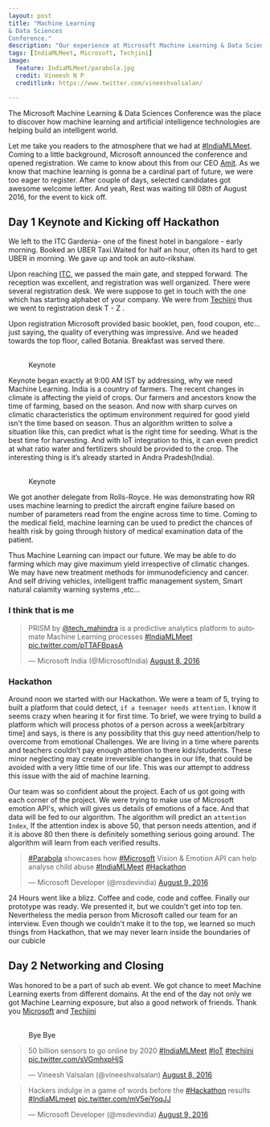```yaml
---
layout: post
title: "Machine Learning
& Data Sciences
Conference."
description: "Our experience at Microsoft Machine Learning & Data Sciences Conference."
tags: [IndiaMLMeet, Microsoft, Techjini]
image:
  feature: IndiaMLMeet/parabola.jpg
  credit: Vineesh N P
  creditlink: https://www.twitter.com/vineeshvalsalan/

---
```


The Microsoft Machine Learning & Data Sciences Conference was the place to discover
how machine learning and artificial intelligence technologies are helping build an intelligent world.

Let me take you readers to the atmosphere that
we had at [#IndiaMLMeet](https://twitter.com/hashtag/IndiaMLMeet). Coming to a
little background, Microsoft announced the conference and opened registration.
We came to know about this from our CEO [Amit](https://twitter.com/amit0). As we know that machine learning is gonna be a cardinal part of future, we were too eager to register.
After couple of days, selected candidates got  awesome
welcome letter. And yeah, Rest was waiting till 08th of
August 2016, for the event to kick off.


## Day 1 Keynote and Kicking off Hackathon

We left to the ITC Gardenia- one of the finest hotel in bangalore - early morning.
 Booked an UBER Taxi.Waited for half an hour, often its hard to get UBER in morning. We gave up and  took an auto-rikshaw.

Upon reaching [ITC](http://www.itchotels.in/hotels/itcgardenia.aspx), we passed the main gate, and stepped forward. The reception was excellent, and registration was
well organized. There were several registration desk. We were suppose to
get in touch with the one which has starting alphabet of your company. We were
from [Techjini](http://www.techjini.com) thus we went to registration
desk T - Z .

Upon registration Microsoft provided basic booklet, pen, food coupon, etc... just
saying, the quality of everything was impressive. And we headed towards the top floor, called Botania. Breakfast was served there.

<figure class="half">
	<a href="{{site.url}}/images/IndiaMLMeet/presentation01.jpg"><img src="{{site.url}}/images/IndiaMLMeet/presentation01.jpg" alt=""></a>
	<a href="{{site.url}}/images/IndiaMLMeet/presentation02.jpg"><img src="{{site.url}}/images/IndiaMLMeet/presentation02.jpg" alt=""></a>
	<figcaption>Keynote</figcaption>
</figure>

Keynote began exactly at 9:00 AM IST by addressing, why we need
Machine Learning. India is a country of farmers. The recent changes
in climate is affecting the yield of crops. Our farmers and ancestors know the time
of farming, based on the season. And now with sharp curves on climatic characteristics
the optimum environment required for good yield isn't the time based on season.
Thus an algorithm written to solve a situation like this, can predict what is the
right time for seeding. What is the best time for harvesting. And with IoT integration
to this, it can even predict at what ratio water and fertilizers should be provided to
the crop. The interesting thing is it’s already started in Andra Pradesh(India).

<figure class="half">
	<a href="{{site.url}}/images/IndiaMLMeet/royce01.jpg"><img src="{{site.url}}/images/IndiaMLMeet/royce01.jpg" alt=""></a>
	<a href="{{site.url}}/images/IndiaMLMeet/royce02.jpg"><img src="{{site.url}}/images/IndiaMLMeet/royce02	.jpg" alt=""></a>
	<figcaption>Keynote</figcaption>
</figure>

We got another delegate from Rolls-Royce. He was demonstrating how RR uses machine
learning to predict the aircraft engine failure based on number of parameters read
from the engine across time to time. Coming to the medical field, machine learning
can be used to predict the chances of health risk by going through history of medical examination
data of the patient.

Thus Machine Learning can impact our future. We may be able to do farming which
may give maximum yield irrespective of climatic changes. We may have new treatment
methods for immunodeficiency and cancer. And self driving vehicles, intelligent
traffic management system, Smart natural calamity warning systems ,etc...  

### I think that is me
<blockquote class="twitter-tweet" data-lang="en"><p lang="en" dir="ltr">PRISM by <a href="https://twitter.com/tech_mahindra">@tech_mahindra</a> is a predictive analytics platform to automate Machine Learning processes <a href="https://twitter.com/hashtag/IndiaMLMeet?src=hash">#IndiaMLMeet</a> <a href="https://t.co/pTTAFBpasA">pic.twitter.com/pTTAFBpasA</a></p>&mdash; Microsoft India (@MicrosoftIndia) <a href="https://twitter.com/MicrosoftIndia/status/762618179369656320">August 8, 2016</a></blockquote>
<script async src="//platform.twitter.com/widgets.js" charset="utf-8"></script>

### Hackathon
Around noon we started with our Hackathon. We were a team of 5, trying to built
a platform that could detect, `if a teenager needs attention`. I know it seems
crazy when hearing it for first time. To brief, we were trying to build a platform which
will process photos of a person across a week[arbitrary time] and says, is
there is any possibility that this guy need attention/help to overcome from emotional
Challenges. We are living in a time where parents and teachers couldn’t pay enough attention to there kids/students. These minor neglecting may create irreversible changes in our life, that could be avoided with a very little time of our life. This was our attempt to address this issue with the aid of machine learning.

Our team was so confident about the project. Each of us got going with each corner
of the project. We were trying to make use of Microsoft emotion API's, which will
gives us details of emotions of a face. And that data will be fed to
our algorithm. The algorithm will predict an `attention Index`, If the attention index is above 50, that person needs attention, and if it is above 80 then there is definitely something serious going around. The algorithm will learn from each verified results.

<blockquote class="twitter-tweet" data-lang="en"><p lang="en" dir="ltr"><a href="https://twitter.com/hashtag/Parabola?src=hash">#Parabola</a> showcases how <a href="https://twitter.com/hashtag/Microsoft?src=hash">#Microsoft</a> Vision &amp; Emotion API can help analyse child abuse <a href="https://twitter.com/hashtag/IndiaMLMeet?src=hash">#IndiaMLMeet</a> <a href="https://twitter.com/hashtag/Hackathon?src=hash">#Hackathon</a></p>&mdash; Microsoft Developer (@msdevindia) <a href="https://twitter.com/msdevindia/status/762909624458633217">August 9, 2016</a></blockquote>
<script async src="//platform.twitter.com/widgets.js" charset="utf-8"></script>

24 Hours went like a blizz. Coffee and code, code and coffee. Finally our prototype
was ready. We presented it, but we couldn't get into top ten. Nevertheless the media
person from Microsoft called our team for an interview. Even though we couldn't make it to the top, we learned so much things
from Hackathon, that we may never learn inside the boundaries of our cubicle

## Day 2 Networking and Closing

Was honored to be a part of such ab event. We got chance to meet Machine Learning
exerts from different domains. At the end of the day not only we got Machine Learning
exposure, but also a good network of friends. Thank you [Microsoft](https://www.microsoft.com)
and [Techjini](http://www.techjini.com)

<figure class="third">
	<a href="{{site.url}}/images/IndiaMLMeet/hackathon01.jpg"><img src= "{{site.url}}/images/IndiaMLMeet/hackathon01.jpg" alt=""></a>
	<a href="{{site.url}}/images/IndiaMLMeet/hackathon02.jpg"><img src="{{site.url}}/images/IndiaMLMeet/hackathon02.jpg" alt=""></a>
	<a href="{{site.url}}/images/IndiaMLMeet/closing.jpg"><img src="{{site.url}}/images/IndiaMLMeet/closing.jpg" alt=""></a>
	<figcaption>Bye Bye</figcaption>
</figure>

<blockquote class="twitter-tweet" data-lang="en"><p lang="en" dir="ltr">50 billion sensors to go online by 2020 <a href="https://twitter.com/hashtag/IndiaMLMeet?src=hash">#IndiaMLMeet</a> <a href="https://twitter.com/hashtag/IoT?src=hash">#IoT</a> <a href="https://twitter.com/hashtag/techjini?src=hash">#techjini</a> <a href="https://t.co/sVGmhxpHjS">pic.twitter.com/sVGmhxpHjS</a></p>&mdash; Vineesh Valsalan (@vineeshvalsalan) <a href="https://twitter.com/vineeshvalsalan/status/762513441730940929">August 8, 2016</a></blockquote>
<script async src="//platform.twitter.com/widgets.js" charset="utf-8"></script>

<blockquote class="twitter-tweet" data-lang="en"><p lang="en" dir="ltr">Hackers indulge in a game of words before the <a href="https://twitter.com/hashtag/Hackathon?src=hash">#Hackathon</a> results <a href="https://twitter.com/hashtag/IndiaMLmeet?src=hash">#IndiaMLmeet</a> <a href="https://t.co/mV5eiYoqJJ">pic.twitter.com/mV5eiYoqJJ</a></p>&mdash; Microsoft Developer (@msdevindia) <a href="https://twitter.com/msdevindia/status/762956533055430656">August 9, 2016</a></blockquote>
<script async src="//platform.twitter.com/widgets.js" charset="utf-8"></script>
